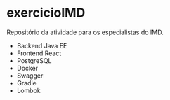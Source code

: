 # exercicioIMD
Repositório da atividade para os especialistas do IMD.

* Backend Java EE
* Frontend React
* PostgreSQL
* Docker
* Swagger
* Gradle
* Lombok
